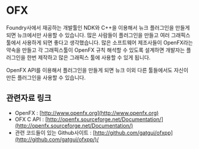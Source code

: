 # OFX

Foundry사에서 재공하는 개발툴인 NDK와 C++을 이용해서 뉴크 플러그인을 만들게 되면 뉴크에서만 사용할 수 있습니다. 많은 사람들이 플러그인을 만들고 여러 그래픽스 툴에서 사용하게 되면 좋다고 생각했습니다. 많은 소프트웨어 제조사들이 OpenFX라는 약속을 만들고 각 그래픽스툴이 OpenFX 규칙 해석할 수 있도록 설계하면 개발자는 플러그인을 한번 제작하고 많은 그래픽스 툴에 사용할 수 있게 됩니다.

OpenFX API를 이용해서 플러그인을 만들게 되면 뉴크 이외 다른 툴들에서도 자신이 만든 플러그인을 사용할 수 있습니다.

## 관련자료 링크

* OpenFX : [http://www.openfx.org](http://www.openfx.org)
* OFX C API : [http://openfx.sourceforge.net/Documentation/](http://openfx.sourceforge.net/Documentation/)
* 관련 코드들이 있는 Github사이트 : [http://github.com/gatgui/ofxpp](http://github.com/gatgui/ofxpp/)/

